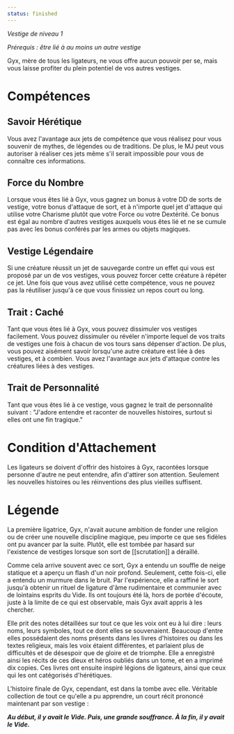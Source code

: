 ```yaml
---
status: finished
---
```

*Vestige de niveau 1*

*Prérequis : être lié à au moins un autre vestige*

Gyx, mère de tous les ligateurs, ne vous offre aucun pouvoir per se, mais vous laisse profiter du plein potentiel de vos autres vestiges.

# Compétences
## Savoir Hérétique
Vous avez l'avantage aux jets de compétence que vous réalisez pour vous souvenir de mythes, de légendes ou de traditions. De plus, le MJ peut vous autoriser à réaliser ces jets même s'il serait impossible pour vous de connaître ces informations.

## Force du Nombre
Lorsque vous êtes lié à Gyx, vous gagnez un bonus à votre DD de sorts de vestige, votre bonus d'attaque de sort, et à n'importe quel jet d'attaque qui utilise votre Charisme plutôt que votre Force ou votre Dextérité. Ce bonus est égal au nombre d'autres vestiges auxquels vous êtes lié et ne se cumule pas avec les bonus conférés par les armes ou objets magiques.

## Vestige Légendaire
Si une créature réussit un jet de sauvegarde contre un effet qui vous est proposé par un de vos vestiges, vous pouvez forcer cette créature à répéter ce jet. Une fois que vous avez utilisé cette compétence, vous ne pouvez pas la réutiliser jusqu'à ce que vous finissiez un repos court ou long.

## Trait : Caché
Tant que vous êtes lié à Gyx, vous pouvez dissimuler vos vestiges facilement. Vous pouvez dissimuler ou révéler n'importe lequel de vos traits de vestiges une fois à chacun de vos tours sans dépenser d'action. De plus, vous pouvez aisément savoir lorsqu'une autre créature est liée à des vestiges, et à combien. Vous avez l'avantage aux jets d'attaque contre les créatures liées à des vestiges.

## Trait de Personnalité
Tant que vous êtes lié à ce vestige, vous gagnez le trait de personnalité suivant : "J'adore entendre et raconter de nouvelles histoires, surtout si elles ont une fin tragique."

# Condition d'Attachement

Les ligateurs se doivent d'offrir des histoires à Gyx, racontées lorsque personne d'autre ne peut entendre, afin d'attirer son attention. Seulement les nouvelles histoires ou les réinventions des plus vieilles suffisent.

# Légende

La première ligatrice, Gyx, n'avait aucune ambition de fonder une religion ou de créer une nouvelle discipline magique, peu importe ce que ses fidèles ont pu avancer par la suite. Plutôt, elle est tombée par hasard sur l'existence de vestiges lorsque son sort de [[scrutation]] a déraillé.

Comme cela arrive souvent avec ce sort, Gyx a entendu un souffle de neige statique et a aperçu un flash d'un noir profond. Seulement, cette fois-ci, elle a entendu un murmure dans le bruit. Par l'expérience, elle a raffiné le sort jusqu'à obtenir un rituel de ligature d'âme rudimentaire et communier avec de lointains esprits du Vide. Ils ont toujours été là, hors de portée d'écoute, juste à la limite de ce qui est observable, mais Gyx avait appris à les chercher.

Elle prit des notes détaillées sur tout ce que les voix ont eu à lui dire : leurs noms, leurs symboles, tout ce dont elles se souvenaient. Beaucoup d'entre elles possédaient des noms présents dans les livres d'histoires ou dans les textes religieux, mais les voix étaient différentes, et parlaient plus de difficultés et de désespoir que de gloire et de triomphe. Elle a enregistré ainsi les récits de ces dieux et héros oubliés dans un tome, et en a imprimé dix copies. Ces livres ont ensuite inspiré légions de ligateurs, ainsi que ceux qui les ont catégorisés d'hérétiques. 

L'histoire finale de Gyx, cependant, est dans la tombe avec elle. Véritable collection de tout ce qu'elle a pu apprendre, un court récit prononcé maintenant par son vestige : 

***Au début, il y avait le Vide. Puis, une grande souffrance. À la fin, il y avait le Vide.***
